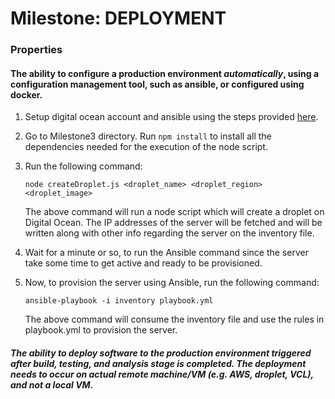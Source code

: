 # Milestone: DEPLOYMENT

### Properties

#### The ability to configure a production environment *automatically*, using a configuration management tool, such as ansible, or configured using docker.

1. Setup digital ocean account and ansible using the steps provided [here](https://github.com/kumar-utsav/HW/blob/master/HW1/README.md).

2. Go to Milestone3 directory. Run ``` npm install ``` to install all the dependencies needed for the execution of the node script. 

3. Run the following command:
   ```
   node createDroplet.js <droplet_name> <droplet_region> <droplet_image>
   ```  
   The above command will run a node script which will create a droplet on Digital Ocean. The IP addresses of the server will be fetched and will be written along with other info regarding the server on the inventory file.

4. Wait for a minute or so, to run the Ansible command since the server take some time to get active and ready to be provisioned.

5. Now, to provision the server using Ansible, run the following command:
   ```
   ansible-playbook -i inventory playbook.yml
   ```
   The above command will consume the inventory file and use the rules in playbook.yml to provision the server.

##### The ability to deploy software to the production environment triggered after build, testing, and analysis stage is completed. The deployment needs to occur on actual remote machine/VM (e.g. AWS, droplet, VCL), and not a local VM.



